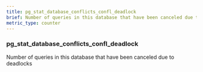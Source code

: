 ```yaml
---
title: pg_stat_database_conflicts_confl_deadlock
brief: Number of queries in this database that have been canceled due to deadlocks
metric_type: counter
---
```

### pg_stat_database_conflicts_confl_deadlock

Number of queries in this database that have been canceled due to deadlocks